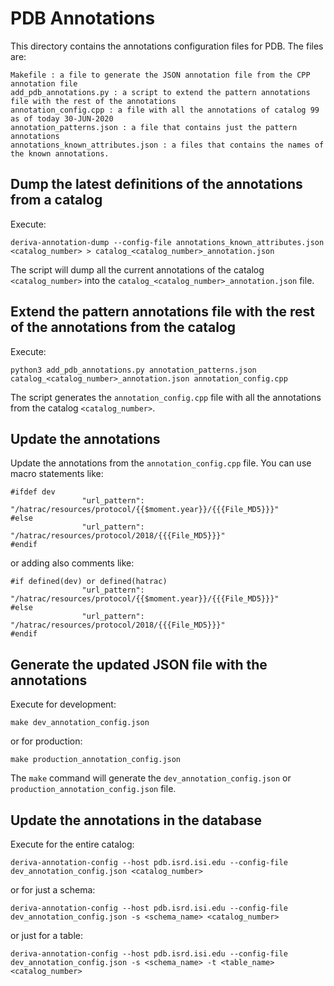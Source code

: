 # PDB Annotations

This directory contains the annotations configuration files for PDB. The files are:

```
Makefile : a file to generate the JSON annotation file from the CPP annotation file
add_pdb_annotations.py : a script to extend the pattern annotations file with the rest of the annotations
annotation_config.cpp : a file with all the annotations of catalog 99 as of today 30-JUN-2020
annotation_patterns.json : a file that contains just the pattern annotations
annotations_known_attributes.json : a files that contains the names of the known annotations.
```

## Dump the latest definitions of the annotations from a catalog

Execute:

```
deriva-annotation-dump --config-file annotations_known_attributes.json <catalog_number> > catalog_<catalog_number>_annotation.json

```

The script will dump all the current annotations of the catalog `<catalog_number>` into the `catalog_<catalog_number>_annotation.json` file.

## Extend the pattern annotations file with the rest of the annotations from the catalog

Execute:

```
python3 add_pdb_annotations.py annotation_patterns.json catalog_<catalog_number>_annotation.json annotation_config.cpp
```

The script generates the `annotation_config.cpp` file with all the annotations from the catalog `<catalog_number>`.

## Update the annotations

Update the annotations from the `annotation_config.cpp` file. You can use macro statements like:

```
#ifdef dev    
                "url_pattern": "/hatrac/resources/protocol/{{$moment.year}}/{{{File_MD5}}}"
#else
                "url_pattern": "/hatrac/resources/protocol/2018/{{{File_MD5}}}"
#endif

```

or adding also comments like:

```
#if defined(dev) or defined(hatrac)
                "url_pattern": "/hatrac/resources/protocol/{{$moment.year}}/{{{File_MD5}}}"
#else		  
                "url_pattern": "/hatrac/resources/protocol/2018/{{{File_MD5}}}"
#endif

```

## Generate the updated JSON file with the annotations

Execute for development:

```
make dev_annotation_config.json
```

or for production:

```
make production_annotation_config.json
```

The `make` command will generate the `dev_annotation_config.json` or `production_annotation_config.json` file.

## Update the annotations in the database

Execute for the entire catalog:

```
deriva-annotation-config --host pdb.isrd.isi.edu --config-file dev_annotation_config.json <catalog_number>

```

or for just a schema:

```
deriva-annotation-config --host pdb.isrd.isi.edu --config-file dev_annotation_config.json -s <schema_name> <catalog_number>

```

or just for a table:

```
deriva-annotation-config --host pdb.isrd.isi.edu --config-file dev_annotation_config.json -s <schema_name> -t <table_name> <catalog_number>

```
